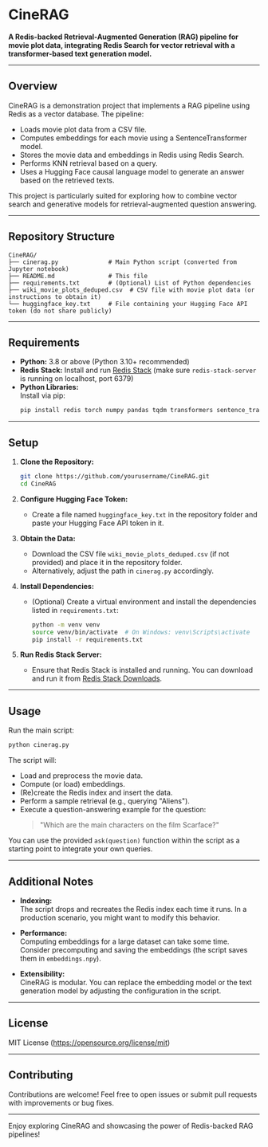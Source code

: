 # CineRAG

**A Redis-backed Retrieval-Augmented Generation (RAG) pipeline for movie plot data, integrating Redis Search for vector retrieval with a transformer-based text generation model.**

---

## Overview

CineRAG is a demonstration project that implements a RAG pipeline using Redis as a vector database. The pipeline:
- Loads movie plot data from a CSV file.
- Computes embeddings for each movie using a SentenceTransformer model.
- Stores the movie data and embeddings in Redis using Redis Search.
- Performs KNN retrieval based on a query.
- Uses a Hugging Face causal language model to generate an answer based on the retrieved texts.

This project is particularly suited for exploring how to combine vector search and generative models for retrieval-augmented question answering.

---

## Repository Structure

```
CineRAG/
├── cinerag.py              # Main Python script (converted from Jupyter notebook)
├── README.md               # This file
├── requirements.txt        # (Optional) List of Python dependencies
├── wiki_movie_plots_deduped.csv  # CSV file with movie plot data (or instructions to obtain it)
└── huggingface_key.txt     # File containing your Hugging Face API token (do not share publicly)
```

---

## Requirements

- **Python:** 3.8 or above (Python 3.10+ recommended)
- **Redis Stack:** Install and run [Redis Stack](https://redis.io/docs/stack/) (make sure `redis-stack-server` is running on localhost, port 6379)
- **Python Libraries:**  
  Install via pip:
  ```bash
  pip install redis torch numpy pandas tqdm transformers sentence_transformers
  ```

---

## Setup

1. **Clone the Repository:**
   ```bash
   git clone https://github.com/yourusername/CineRAG.git
   cd CineRAG
   ```

2. **Configure Hugging Face Token:**
   - Create a file named `huggingface_key.txt` in the repository folder and paste your Hugging Face API token in it.

3. **Obtain the Data:**
   - Download the CSV file `wiki_movie_plots_deduped.csv` (if not provided) and place it in the repository folder.
   - Alternatively, adjust the path in `cinerag.py` accordingly.

4. **Install Dependencies:**
   - (Optional) Create a virtual environment and install the dependencies listed in `requirements.txt`:
     ```bash
     python -m venv venv
     source venv/bin/activate  # On Windows: venv\Scripts\activate
     pip install -r requirements.txt
     ```

5. **Run Redis Stack Server:**
   - Ensure that Redis Stack is installed and running. You can download and run it from [Redis Stack Downloads](https://redis.io/docs/stack/get-started/install/).

---

## Usage

Run the main script:
```bash
python cinerag.py
```

The script will:
- Load and preprocess the movie data.
- Compute (or load) embeddings.
- (Re)create the Redis index and insert the data.
- Perform a sample retrieval (e.g., querying "Aliens").
- Execute a question-answering example for the question:
  > "Which are the main characters on the film Scarface?"

You can use the provided `ask(question)` function within the script as a starting point to integrate your own queries.

---

## Additional Notes

- **Indexing:**  
  The script drops and recreates the Redis index each time it runs. In a production scenario, you might want to modify this behavior.

- **Performance:**  
  Computing embeddings for a large dataset can take some time. Consider precomputing and saving the embeddings (the script saves them in `embeddings.npy`).

- **Extensibility:**  
  CineRAG is modular. You can replace the embedding model or the text generation model by adjusting the configuration in the script.

---

## License

MIT License (https://opensource.org/license/mit)

---

## Contributing

Contributions are welcome! Feel free to open issues or submit pull requests with improvements or bug fixes.

---

Enjoy exploring CineRAG and showcasing the power of Redis-backed RAG pipelines!
```
